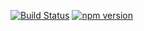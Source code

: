 [![Build Status](https://travis-ci.org/stopsopa/validator.svg?branch=v0.0.8)](https://travis-ci.org/stopsopa/validator)
[![npm version](https://badge.fury.io/js/%40stopsopa%2Fvalidator.svg)](https://badge.fury.io/js/%40stopsopa%2Fvalidator)